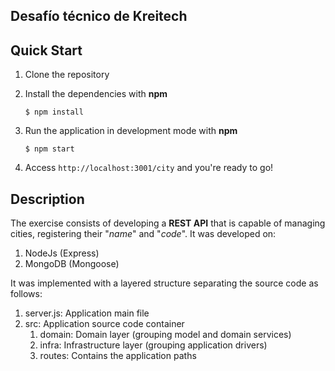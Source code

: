 ## Desafío técnico de Kreitech

## Quick Start

1. Clone the repository

2. Install the dependencies with **npm**

   ```
   $ npm install
   ```

3. Run the application in development mode with **npm**

   ```
   $ npm start
   ```

4. Access `http://localhost:3001/city` and you're ready to go!

## Description

The exercise consists of developing a **REST API** that is capable of managing cities, registering their "*name*" and "*code*". It was developed on:

1.  NodeJs (Express)
2.  MongoDB (Mongoose)

It was implemented with a layered structure separating the source code as follows:

1. server.js: Application main file
2. src: Application source code container
   1. domain: Domain layer (grouping model and domain services)
   2. infra: Infrastructure layer (grouping application drivers)
   3. routes: Contains the application paths

## 

